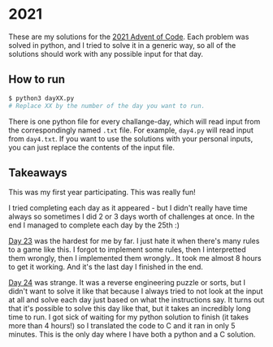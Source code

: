 # 2021

These are my solutions for the [2021 Advent of Code](https://adventofcode.com/2021). Each problem was solved in python, and I tried to solve it in a generic way, so all of the solutions should work with any possible input for that day.

## How to run

```bash
$ python3 dayXX.py
# Replace XX by the number of the day you want to run.
```

There is one python file for every challange-day, which will read input from the correspondingly named `.txt` file. For example, `day4.py` will read input from `day4.txt`. If you want to use the solutions with your personal inputs, you can just replace the contents of the input file.

## Takeaways

This was my first year participating. This was really fun!

I tried completing each day as it appeared - but I didn't really have time always so sometimes I did 2 or 3 days worth of challenges at once. In the end I managed to complete each day by the 25th :)

[Day 23](./day23.md) was the hardest for me by far. I just hate it when there's many rules to a game like this. I forgot to implement some rules, then I interpretted them wrongly, then I implemented them wrongly.. It took me almost 8 hours to get it working. And it's the last day I finished in the end.

[Day 24](./day24.md) was strange. It was a reverse engineering puzzle or sorts, but I didn't want to solve it like that because I always tried to not look at the input at all and solve each day just based on what the instructions say. It turns out that it's possible to solve this day like that, but it takes an incredibly long time to run. I got sick of waiting for my python solution to finish (it takes more than 4 hours!) so I translated the code to C and it ran in only 5 minutes. This is the only day where I have both a python and a C solution.
